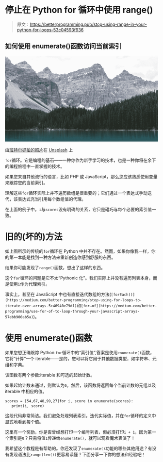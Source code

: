 # 停止在 Python for 循环中使用 range()

> 原文：<https://betterprogramming.pub/stop-using-range-in-your-python-for-loops-53c04593f936>

## 如何使用 enumerate()函数访问当前索引

![](img/001af46caeed07ba4877d7a78e3248e4.png)

由[班特尔抓拍的照片](https://unsplash.com/@bantersnaps?utm_source=unsplash&utm_medium=referral&utm_content=creditCopyText)在 [Unsplash](https://unsplash.com/s/photos/range?utm_source=unsplash&utm_medium=referral&utm_content=creditCopyText) 上

`for`循环。它是编程的基石——一种你作为新手学习的技术，也是一种你将在余下的编程旅程中一直掌握的技术。

如果您来自其他流行的语言，比如 PHP 或 JavaScript，那么您应该熟悉使用变量来跟踪您的当前索引。

理解这些`for`循环实际上并不遍历数组是很重要的；它们通过一个表达式手动迭代，该表达式充当引用每个数组值的代理。

在上面的例子中，`i`与`scores`没有明确的关系，它只是碰巧与每个必要的索引值一致。

# 旧的(坏的)方法

如上图所示的传统的`for`循环在 Python 中并不存在。然而，如果你像我一样，你的第一本能是找到一种方法来重新创造你感到舒服的东西。

结果你可能发现了`range()`函数，想出了这样的东西。

这个`for`循环的问题是它不太“Pythonic 化”。我们实际上并没有遍历列表本身，而是使用`i`作为代理索引。

事实上，甚至在 JavaScript 中也有直接迭代数组的方法(`[forEach()](https://medium.com/better-programming/stop-using-for-loops-to-iterate-over-arrays-5c46940e79d1)`和`[for…of](https://medium.com/better-programming/use-for-of-to-loop-through-your-javascript-arrays-57ebb900ab5a)`)。

# 使用 enumerate()函数

如果您想正确跟踪 Python `for`循环中的“索引值”,答案是使用`enumerate()`函数，它将“计算”一个 iterable——是的，您可以将它用于其他数据类型，如字符串、元组和字典。

该函数有两个参数:iterable 和可选的起始计数。

如果起始计数未通过，则默认为`0`。然后，该函数将返回每个当前计数的元组以及 iterable 中相应的值。

```
scores = [54,67,48,99,27]for i, score in enumerate(scores):
   print(i, score)
```

这段代码非常简洁。我们避免处理列表索引，迭代实际值，并在`for`循环的定义中显式地看到每个值。

这里有一个奖励，你是否曾经想打印一个编号列表，但必须打印`i + 1`，因为第一个索引是`0`？只需将值`1`传递给`enumerate()`，就可以观看魔术表演了！

我希望这个教程是有帮助的。你还发现了`enumerate()`功能的哪些其他用途？有没有发现语法比`range(len())`更容易读懂？下面分享一下你的想法和经验吧！
